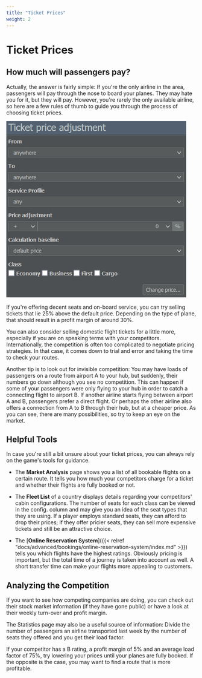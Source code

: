 ```yaml
---
title: "Ticket Prices"
weight: 2
---
```


# Ticket Prices

## How much will passengers pay?

Actually, the answer is fairly simple: If you're the only airline in the area, passengers will pay through the nose to board your planes. They may hate you for it, but they will pay. However, you're rarely the only available airline, so here are a few rules of thumb to guide you through the process of choosing ticket prices.

![Pricing Menu (Commercial Tab)](pricing_01.png "Pricing Menu")

If you're offering decent seats and on-board service, you can try selling tickets that lie 25% above the default price. Depending on the type of plane, that should result in a profit margin of around 30%.

You can also consider selling domestic flight tickets for a little more, especially if you are on speaking terms with your competitors. Internationally, the competition is often too complicated to negotiate pricing strategies. In that case, it comes down to trial and error and taking the time to check your routes.

Another tip is to look out for invisible competition: You may have loads of passengers on a route from airport A to your hub, but suddenly, their numbers go down although you see no competition. This can happen if some of your passengers were only flying to your hub in order to catch a connecting flight to airport B. If another airline starts flying between airport A and B, passengers prefer a direct flight. Or perhaps the other airline also offers a connection from A to B through their hub, but at a cheaper price. As you can see, there are many possibilities, so try to keep an eye on the market.

## Helpful Tools

In case you're still a bit unsure about your ticket prices, you can always rely on the game's tools for guidance.

* The **Market Analysis** page shows you a list of all bookable flights on a certain route. It tells you how much your competitors charge for a ticket and whether their flights are fully booked or not.

* The **Fleet List** of a country displays details regarding your competitors' cabin configurations. The number of seats for each class can be viewed in the config. column and may give you an idea of the seat types that they are using. If a player employs standard seats, they can afford to drop their prices; if they offer pricier seats, they can sell more expensive tickets and still be an attractive choice.

* The [**Online Reservation System**]({{< relref "docs/advanced/bookings/online-reservation-system/index.md" >}}) tells you which flights have the highest ratings. Obviously pricing is important, but the total time of a journey is taken into account as well. A short transfer time can make your flights more appealing to customers.

## Analyzing the Competition

If you want to see how competing companies are doing, you can check out their stock market information (if they have gone public) or have a look at their weekly turn-over and profit margin.

The Statistics page may also be a useful source of information: Divide the number of passengers an airline transported last week by the number of seats they offered and you get their load factor.

If your competitor has a B rating, a profit margin of 5% and an average load factor of 75%, try lowering your prices until your planes are fully booked. If the opposite is the case, you may want to find a route that is more profitable.

